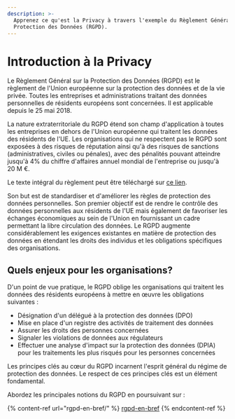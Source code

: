 ```yaml
---
description: >-
  Apprenez ce qu'est la Privacy à travers l'exemple du Règlement Général de la
  Protection des Données (RGPD).
---
```


# Introduction à la Privacy

Le Règlement Général sur la Protection des Données (RGPD) est le règlement de l'Union européenne sur la protection des données et de la vie privée. Toutes les entreprises et administrations traitant des données personnelles de résidents européens sont concernées. Il est applicable depuis le 25 mai 2018.

La nature extraterritoriale du RGPD étend son champ d'application à toutes les entreprises en dehors de l'Union européenne qui traitent les données des résidents de l'UE. Les organisations qui ne respectent pas le RGPD sont exposées à des risques de réputation ainsi qu'à des risques de sanctions (administratives, civiles ou pénales), avec des pénalités pouvant atteindre jusqu'à 4% du chiffre d'affaires annuel mondial de l'entreprise ou jusqu'à 20 M €.

Le texte intégral du règlement peut être téléchargé sur [ce lien](https://eur-lex.europa.eu/legal-content/FR/TXT/?uri=celex%3A32016R0679).

Son but est de standardiser et d'améliorer les règles de protection des données personnelles. Son premier objectif est de rendre le contrôle des données personnelles aux résidents de l'UE mais également de favoriser les échanges économiques au sein de l'Union en fournissant un cadre permettant la libre circulation des données. Le RGPD augmente considérablement les exigences existantes en matière de protection des données en étendant les droits des individus et les obligations spécifiques des organisations.

## Quels enjeux pour les organisations?&#x20;

D'un point de vue pratique, le RGPD oblige les organisations qui traitent les données des résidents européens à mettre en œuvre les obligations suivantes :

* Désignation d'un délégué à la protection des données (DPO)
* Mise en place d'un registre des activités de traitement des données
* Assurer les droits des personnes concernées
* Signaler les violations de données aux régulateurs
* Effectuer une analyse d'impact sur la protection des données (DPIA) pour les traitements les plus risqués pour les personnes concernées

Les principes clés au cœur du RGPD incarnent l'esprit général du régime de protection des données. Le respect de ces principes clés est un élément fondamental.&#x20;

Abordez les principales notions du RGPD en poursuivant sur :

{% content-ref url="rgpd-en-bref/" %}
[rgpd-en-bref](rgpd-en-bref/)
{% endcontent-ref %}

